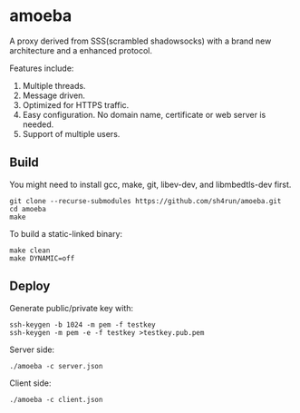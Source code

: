 # amoeba
A proxy derived from SSS(scrambled shadowsocks) with a brand new architecture and a enhanced protocol.

Features include:
1. Multiple threads.
2. Message driven.
3. Optimized for HTTPS traffic.
3. Easy configuration. No domain name, certificate or web server is needed.
4. Support of multiple users.

## Build
You might need to install gcc, make, git, libev-dev, and libmbedtls-dev first.

    git clone --recurse-submodules https://github.com/sh4run/amoeba.git
    cd amoeba
    make

To build a static-linked binary:
    
    make clean
    make DYNAMIC=off

## Deploy
Generate public/private key with:

    ssh-keygen -b 1024 -m pem -f testkey
    ssh-keygen -m pem -e -f testkey >testkey.pub.pem

Server side:

    ./amoeba -c server.json

Client side:

    ./amoeba -c client.json
